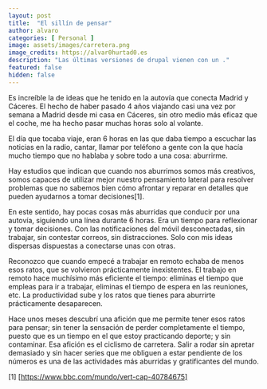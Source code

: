 ```yaml
---
layout: post
title:  "El sillín de pensar"
author: alvaro
categories: [ Personal ]
image: assets/images/carretera.png
image_credits: https://alvar0hurtad0.es
description: "Las últimas versiones de drupal vienen con un ."
featured: false
hidden: false
---
```


Es increíble la de ideas que he tenido en la autovía que conecta Madrid y Cáceres. El hecho de haber pasado 4 años viajando casi una vez por semana a Madrid desde mi casa en Cáceres, sin otro medio más eficaz que el coche, me ha hecho pasar muchas horas solo al volante.

El día que tocaba viaje, eran 6 horas en las que daba tiempo a escuchar las noticias en la radio, cantar, llamar por teléfono a gente con la que hacía mucho tiempo que no hablaba y sobre todo a una cosa: aburrirme.

Hay estudios que indican que cuando nos aburrimos somos más creativos, somos capaces de utilizar mejor nuestro pensamiento lateral para resolver problemas que no sabemos bien cómo afrontar y reparar en detalles que pueden ayudarnos a tomar decisiones[1].

En este sentido, hay pocas cosas más aburridas que conducir por una autovía, siguiendo una línea durante 6 horas. Era un tiempo para reflexionar y tomar decisiones. Con las notificaciones del móvil desconectadas, sin trabajar, sin contestar correos, sin distracciones. Solo con mis ideas dispersas dispuestas a conectarse unas con otras.

Reconozco que cuando empecé a trabajar en remoto echaba de menos esos ratos, que se volvieron prácticamente inexistentes. El trabajo en remoto hace muchísimo más eficiente el tiempo: eliminas el tiempo que empleas para ir a trabajar, eliminas el tiempo de espera en las reuniones, etc. La productividad sube y los ratos que tienes para aburrirte prácticamente desaparecen.

Hace unos meses descubrí una afición que me permite tener esos ratos para pensar; sin tener la sensación de perder completamente el tiempo, puesto que es un tiempo en el que estoy practicando deporte; y sin contaminar. Esa afición es el ciclismo de carretera. Salir a rodar sin apretar demasiado y sin hacer series que me obliguen a estar pendiente de los números es una de las actividades más aburridas y gratificantes del mundo.

[1] [https://www.bbc.com/mundo/vert-cap-40784675]
